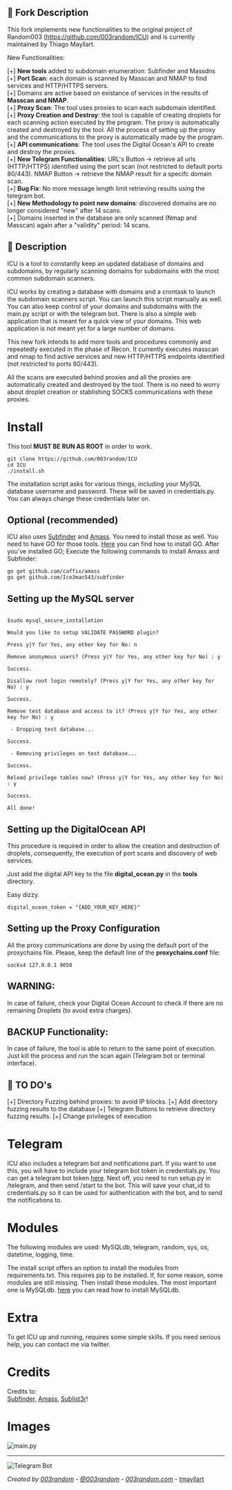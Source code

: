 ## 📌 Fork Description
This fork implements new functionalities to the original project of Random003 (https://github.com/003random/ICU) and is currently maintained by Thiago Mayllart.

New Functionalities:

[+] **New tools** added to subdomain enumeration: Subfinder and Massdns  
[+] **Port Scan**: each domain is scanned by Masscan and NMAP to find services and HTTP/HTTPS servers.  
[+] Domains are active based on existance of services in the results of **Masscan and NMAP**.  
[+] **Proxy Scan**: The tool uses proxies to scan each subdomain identified.  
[+] **Proxy Creation and Destroy**: the tool is capable of creating droplets for each scanning action executed by the program. The proxy is automatically created and destroyed by the tool. All the process of setting up the proxy and the communications to the proxy is automatically made by the program.  
[+] **API communications**: The tool uses the Digital Ocean's API to create and destroy the proxies.  
[+] **New Telegram Functionalities**: URL's Button -> retrieve all urls (HTTP/HTTPS) identified using the port scan (not restricted to default ports 80/443). NMAP Button -> retrieve the NMAP result for a specifc domain scan.  
[+] **Bug Fix**: No more message length limit retrieving results using the telegram bot.  
[+] **New Methodology to point new domains**: discovered domains are no longer considered "new" after 14 scans.  
[+] Domains inserted in the database are only scanned (Nmap and Masscan) again after a "validity" period: 14 scans.  

## 📌 Description 
ICU is a tool to constantly keep an updated database of domains and subdomains, by regularly scanning domains for subdomains with the most common subdomain scanners.  
  
ICU works by creating a database with domains and a crontask to launch the subdomain scanners script. You can launch this script manually as well. You can also keep control of your domains and subdomains with the main.py script or with the telegram bot. There is also a simple web application that is meant for a quick view of your domains. This web application is not meant yet for a large number of domains.  

This new fork intends to add more tools and procedures commonly and repeatedly executed in the phase of Recon. It currently executes masscan and nmap to find active services and new HTTP/HTTPS endpoints identified (not restricted to ports 80/443).

All the scans are executed behind proxies and all the proxies are automatically created and destroyed by the tool. There is no need to worry about droplet creation or stablishing SOCKS communications with these proxies. 
  
    
# Install 

This tool **MUST BE RUN AS ROOT** in order to work.
```
git clone https://github.com/003random/ICU  
cd ICU
./install.sh 
```  
The installation script asks for various things, including your MySQL database username and password. These will be saved in credentials.py. You can always change these credentials later on. 

## Optional (recommended)
ICU also uses [Subfinder]("https://github.com/Ice3man543/subfinder") and [Amass]("https://github.com/caffix/amass/"). 
You need to install those as well. You need to have GO for those tools. [Here]("https://www.digitalocean.com/community/tutorials/how-to-install-go-on-debian-8") you can find how to install GO. 
After you've installed GO; Execute the following commands to install Amass and Subfinder: 
```
go get github.com/caffix/amass
go get github.com/Ice3man543/subfinder
```
 
 ## Setting up the MySQL server

```

$sudo mysql_secure_installation

Would you like to setup VALIDATE PASSWORD plugin?

Press y|Y for Yes, any other key for No: n

Remove anonymous users? (Press y|Y for Yes, any other key for No) : y

Success.

Disallow root login remotely? (Press y|Y for Yes, any other key for No) : y

Success.

Remove test database and access to it? (Press y|Y for Yes, any other key for No) : y

 - Dropping test database...

Success.

 - Removing privileges on test database...

Success.

Reload privilege tables now? (Press y|Y for Yes, any other key for No) : y

Success.

All done!

```

 ## Setting up the DigitalOcean API
 
 This procedure is required in order to allow the creation and destruction of droplets, consequently, the execution of port scans and discovery of web services.
 
Just add the digital API key to the file **digital_ocean.py** in the **tools** directory.
 
Easy dizzy.

```
digital_ocean_token = "{ADD_YOUR_KEY_HERE}"

```
  
 ## Setting up the Proxy Configuration
 
 All the proxy communications are done by using the default port of the proxychains file. Please, keep the default line of the **proxychains.conf** file:

 ```
socks4 127.0.0.1 9050
 ```
 
 
## WARNING:

In case of failure, check your Digital Ocean Account to check if there are no remaining Droplets (to avoid extra charges).

## BACKUP Functionality:

In case of failure, the tool is able to return to the same point of execution. Just kill the process and run the scan again (Telegram bot or terminal interface).


## 📌 TO DO's

[+] Directory Fuzzing behind proxies: to avoid IP blocks.
[+] Add directory fuzzing results to the database
[+] Telegram Buttons to retrieve directory fuzzing results.
[+] Change privileges of execution
  
# Telegram 
ICU also includes a telegram bot and notifications part. If you want to use this, you will have to include your telegram bot token in credentials.py. You can get a telegram bot token [here]("https://core.telegram.org/bots#3-how-do-i-create-a-bot"). Next off, you need to run setup.py in /telegram, and then send /start to the bot. This will save your chat_id to credentials.py so it can be used for authentication with the bot, and to send the notifications to.  
   
# Modules 
The following modules are used: MySQLdb, telegram, random, sys, os, datetime, logging, time. 
 
The install script offers an option to install the modules from requirements.txt. This requires pip to be installed. If, for some reason, some modules are still missing. Then install these modules. The most important one is MySQLdb. [here]("https://stackoverflow.com/questions/25865270/how-to-install-python-mysqldb-module-using-pip") you can read how to install MySQLdb.  

# Extra
To get ICU up and running, requires some simple skills. If you need serious help, you can contact me via twitter.  
 
# Credits 
Credits to:  
[Subfinder]("https://github.com/Ice3man543/subfinder"), [Amass]("https://github.com/caffix/amass/"), [Sublist3r]("https://github.com/aboul3la/Sublist3r")!

# Images  
![main.py](https://poc-server.com/github/ICU/main.py.png)
  ___  
![Telegram Bot](https://poc-server.com/github/ICU/telegrambot.png)

 
*Created by [003random](http://hackerone.com/003random) - [@003random](https://twitter.com/rub003) - [003random.com](https://poc-server.com/blog/)* - [tmayllart](https://twitter.com/tmayllart) 



